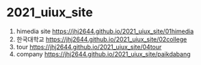 # 2021_uiux_site
1. himedia site https://jhj2644.github.io/2021_uiux_site/01himedia
1. 한국대학교 https://jhj2644.github.io/2021_uiux_site/02college
1. tour https://jhj2644.github.io/2021_uiux_site/04tour
1. company https://jhj2644.github.io/2021_uiux_site/paikdabang
